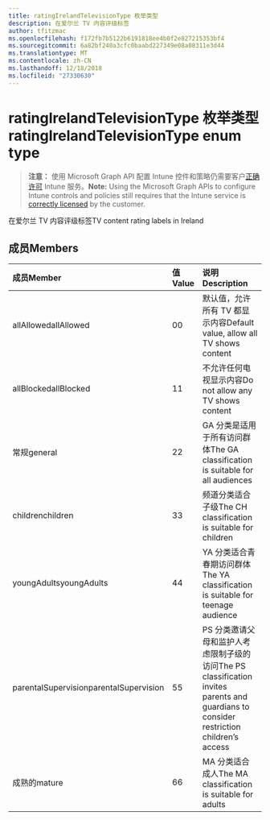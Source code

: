 ```yaml
---
title: ratingIrelandTelevisionType 枚举类型
description: 在爱尔兰 TV 内容评级标签
author: tfitzmac
ms.openlocfilehash: f172fb7b5122b6191818ee4b0f2e827215353bf4
ms.sourcegitcommit: 6a82bf240a3cfc0baabd227349e08a08311e3d44
ms.translationtype: MT
ms.contentlocale: zh-CN
ms.lasthandoff: 12/18/2018
ms.locfileid: "27330630"
---
```

# <a name="ratingirelandtelevisiontype-enum-type"></a><span data-ttu-id="2e637-103">ratingIrelandTelevisionType 枚举类型</span><span class="sxs-lookup"><span data-stu-id="2e637-103">ratingIrelandTelevisionType enum type</span></span>

> <span data-ttu-id="2e637-104">**注意：** 使用 Microsoft Graph API 配置 Intune 控件和策略仍需要客户[正确许可](https://go.microsoft.com/fwlink/?linkid=839381) Intune 服务。</span><span class="sxs-lookup"><span data-stu-id="2e637-104">**Note:** Using the Microsoft Graph APIs to configure Intune controls and policies still requires that the Intune service is [correctly licensed](https://go.microsoft.com/fwlink/?linkid=839381) by the customer.</span></span>

<span data-ttu-id="2e637-105">在爱尔兰 TV 内容评级标签</span><span class="sxs-lookup"><span data-stu-id="2e637-105">TV content rating labels in Ireland</span></span>
## <a name="members"></a><span data-ttu-id="2e637-106">成员</span><span class="sxs-lookup"><span data-stu-id="2e637-106">Members</span></span>
|<span data-ttu-id="2e637-107">成员</span><span class="sxs-lookup"><span data-stu-id="2e637-107">Member</span></span>|<span data-ttu-id="2e637-108">值</span><span class="sxs-lookup"><span data-stu-id="2e637-108">Value</span></span>|<span data-ttu-id="2e637-109">说明</span><span class="sxs-lookup"><span data-stu-id="2e637-109">Description</span></span>|
|:---|:---|:---|
|<span data-ttu-id="2e637-110">allAllowed</span><span class="sxs-lookup"><span data-stu-id="2e637-110">allAllowed</span></span>|<span data-ttu-id="2e637-111">0</span><span class="sxs-lookup"><span data-stu-id="2e637-111">0</span></span>|<span data-ttu-id="2e637-112">默认值，允许所有 TV 都显示内容</span><span class="sxs-lookup"><span data-stu-id="2e637-112">Default value, allow all TV shows content</span></span>|
|<span data-ttu-id="2e637-113">allBlocked</span><span class="sxs-lookup"><span data-stu-id="2e637-113">allBlocked</span></span>|<span data-ttu-id="2e637-114">1</span><span class="sxs-lookup"><span data-stu-id="2e637-114">1</span></span>|<span data-ttu-id="2e637-115">不允许任何电视显示内容</span><span class="sxs-lookup"><span data-stu-id="2e637-115">Do not allow any TV shows content</span></span>|
|<span data-ttu-id="2e637-116">常规</span><span class="sxs-lookup"><span data-stu-id="2e637-116">general</span></span>|<span data-ttu-id="2e637-117">2</span><span class="sxs-lookup"><span data-stu-id="2e637-117">2</span></span>|<span data-ttu-id="2e637-118">GA 分类是适用于所有访问群体</span><span class="sxs-lookup"><span data-stu-id="2e637-118">The GA classification is suitable for all audiences</span></span>|
|<span data-ttu-id="2e637-119">children</span><span class="sxs-lookup"><span data-stu-id="2e637-119">children</span></span>|<span data-ttu-id="2e637-120">3</span><span class="sxs-lookup"><span data-stu-id="2e637-120">3</span></span>|<span data-ttu-id="2e637-121">频道分类适合子级</span><span class="sxs-lookup"><span data-stu-id="2e637-121">The CH classification is suitable for children</span></span>|
|<span data-ttu-id="2e637-122">youngAdults</span><span class="sxs-lookup"><span data-stu-id="2e637-122">youngAdults</span></span>|<span data-ttu-id="2e637-123">4</span><span class="sxs-lookup"><span data-stu-id="2e637-123">4</span></span>|<span data-ttu-id="2e637-124">YA 分类适合青春期访问群体</span><span class="sxs-lookup"><span data-stu-id="2e637-124">The YA classification is suitable for teenage audience</span></span>|
|<span data-ttu-id="2e637-125">parentalSupervision</span><span class="sxs-lookup"><span data-stu-id="2e637-125">parentalSupervision</span></span>|<span data-ttu-id="2e637-126">5</span><span class="sxs-lookup"><span data-stu-id="2e637-126">5</span></span>|<span data-ttu-id="2e637-127">PS 分类邀请父母和监护人考虑限制子级的访问</span><span class="sxs-lookup"><span data-stu-id="2e637-127">The PS classification invites parents and guardians to consider restriction children’s access</span></span>|
|<span data-ttu-id="2e637-128">成熟的</span><span class="sxs-lookup"><span data-stu-id="2e637-128">mature</span></span>|<span data-ttu-id="2e637-129">6</span><span class="sxs-lookup"><span data-stu-id="2e637-129">6</span></span>|<span data-ttu-id="2e637-130">MA 分类适合成人</span><span class="sxs-lookup"><span data-stu-id="2e637-130">The MA classification is suitable for adults</span></span>|



